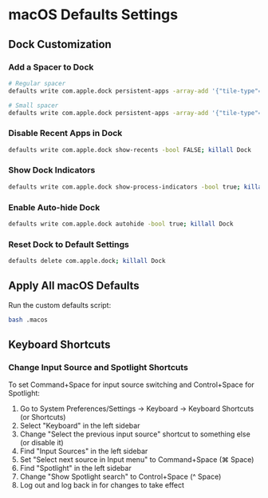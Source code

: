 # macOS Defaults Settings

## Dock Customization

### Add a Spacer to Dock

```sh
# Regular spacer
defaults write com.apple.dock persistent-apps -array-add '{"tile-type"="spacer-tile";}'; killall Dock

# Small spacer
defaults write com.apple.dock persistent-apps -array-add '{"tile-type"="small-spacer-tile";}' && killall Dock
```

### Disable Recent Apps in Dock

```sh
defaults write com.apple.dock show-recents -bool FALSE; killall Dock
```

### Show Dock Indicators

```sh
defaults write com.apple.dock show-process-indicators -bool true; killall Dock
```

### Enable Auto-hide Dock

```sh
defaults write com.apple.dock autohide -bool true; killall Dock
```

### Reset Dock to Default Settings

```sh
defaults delete com.apple.dock; killall Dock
```

## Apply All macOS Defaults

Run the custom defaults script:

```sh
bash .macos
```

## Keyboard Shortcuts

### Change Input Source and Spotlight Shortcuts

To set Command+Space for input source switching and Control+Space for Spotlight:

1. Go to System Preferences/Settings → Keyboard → Keyboard Shortcuts (or Shortcuts)
2. Select "Keyboard" in the left sidebar
3. Change "Select the previous input source" shortcut to something else (or disable it)
4. Find "Input Sources" in the left sidebar
5. Set "Select next source in Input menu" to Command+Space (⌘ Space)
6. Find "Spotlight" in the left sidebar
7. Change "Show Spotlight search" to Control+Space (^ Space)
8. Log out and log back in for changes to take effect

